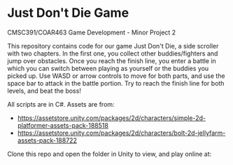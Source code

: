 # Just Don't Die Game

CMSC391/COAR463 Game Development - Minor Project 2

This repository contains code for our game Just Don't Die, a side scroller with two chapters. In the first one, you collect other buddies/fighters and jump over obstacles. Once you reach the finish line, you enter a battle in which you can switch between playing as yourself or the buddies you picked up. Use WASD or arrow controls to move for both parts, and use the space bar to attack in the battle portion. Try to reach the finish line for both levels, and beat the boss!

All scripts are in C#. Assets are from:
* https://assetstore.unity.com/packages/2d/characters/simple-2d-platformer-assets-pack-188518
* https://assetstore.unity.com/packages/2d/characters/bolt-2d-jellyfarm-assets-pack-188722

Clone this repo and open the folder in Unity to view, and play online at: 
